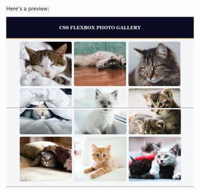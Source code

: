 Here's a preview:

![Photo_Gallery1](https://github.com/Ananya63/AnanyaSL/blob/main/picture/pg1.png)
![Photo_Gallery1](https://github.com/Ananya63/AnanyaSL/blob/main/picture/pg2.png)
